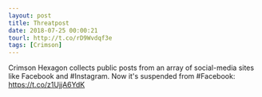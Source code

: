 ```yaml
---
layout: post
title: Threatpost
date: 2018-07-25 00:00:21
tourl: http://t.co/rD9Wvdqf3e
tags: [Crimson]
---
```

Crimson Hexagon collects public posts from an array of social-media sites like Facebook and #Instagram. Now it's suspended from #Facebook: https://t.co/z1UjjA6YdK